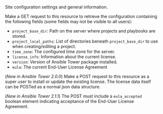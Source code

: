 Site configuration settings and general information.

Make a GET request to this resource to retrieve the configuration containing
the following fields (some fields may not be visible to all users):

* `project_base_dir`: Path on the server where projects and playbooks are \
  stored.
* `project_local_paths`: List of directories beneath `project_base_dir` to
  use when creating/editing a project.
* `time_zone`: The configured time zone for the server.
* `license_info`: Information about the current license.
* `version`: Version of Ansible Tower package installed.
* `eula`: The current End-User License Agreement

(_New in Ansible Tower 2.0.0_) Make a POST request to this resource as a super
user to install or update the existing license.  The license data itself can
be POSTed as a normal json data structure.

(_New in Ansible Tower 2.1.1_) The POST must include a `eula_accepted` boolean
element indicating acceptance of the End-User License Agreement.
